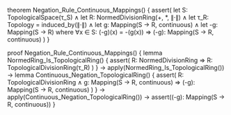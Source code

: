 theorem Negation_Rule_Continuous_Mappings() {
  assert(
    let S: TopologicalSpace(τ_S) ∧
    let R: NormedDivisionRing(+, *, ∥·∥) ∧
    let τ_R: Topology = induced_by(∥·∥) ∧
    let g: Mapping(S → R, continuous) ∧
    let -g: Mapping(S → R) where
      ∀x ∈ S: (-g)(x) = -(g(x))
    ⇒
    (-g): Mapping(S → R, continuous)
  )
}

proof Negation_Rule_Continuous_Mappings() {
  lemma NormedRing_Is_TopologicalRing() {
    assert(
      R: NormedDivisionRing ⇒
      R: TopologicalDivisionRing(τ_R)
    )
  } →
  apply(NormedRing_Is_TopologicalRing()) →
  lemma Continuous_Negation_TopologicalRing() {
    assert(
      R: TopologicalDivisionRing ∧
      g: Mapping(S → R, continuous)
      ⇒
      (-g): Mapping(S → R, continuous)
    )
  } →
  apply(Continuous_Negation_TopologicalRing()) →
  assert((-g): Mapping(S → R, continuous))
}